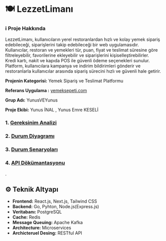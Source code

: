 # 🍽️ LezzetLimanı

### ℹ️ Proje Hakkında

LezzetLimanı, kullanıcıların yerel restoranlardan hızlı ve kolay yemek sipariş edebileceği, siparişlerini takip edebileceği bir web uygulamasıdır. Kullanıcılar, restoran ve yemekleri tür, puan, fiyat ve teslimat süresine göre filtreleyebilir, favorilerine ekleyebilir ve siparişlerini kişiselleştirebilirler.  
Kredi kartı, nakit ve kapıda POS ile güvenli ödeme seçenekleri sunulur. Platform, kullanıcılara kampanya ve indirim bildirimleri gönderir ve restoranlarla kullanıcılar arasında sipariş sürecini hızlı ve güvenli hale getirir.

**Projenin Kategorisi:** Yemek Sipariş ve Teslimat Platformu

**Referans Uygulama :** [yemeksepeti.com](https://www.yemeksepeti.com/restaurants/new?lng=30.58243047530587&lat=37.80179700249864&vertical=restaurants)

**Grup Adı:** YunusVEYunus

**Proje Ekibi:** Yunus İNAL , Yunus Emre KESELİ

### 1. [Gereksinim Analizi](/docs/GereksinimAnalizi/GereksinimAnalizi.md)

### 2. [Durum Diyagramı](/docs/Durum-Diyagrami.md)

### 3. [Durum Senaryoları](./docs/Durum-Senaryolari.md)

### 4. [API Dökümantasyonu](/docs/api/index.md)

.

## ⚙️ Teknik Altyapı

- **Frontend:** React.js, Next.js, Tailwind CSS
- **Backend:** Go, Pyhton, Node.js(Express.js)
- **Veritabanı:** PostgreSQL
- **Cache:** Redis
- **Message Queuing:** Apache Kafka
- **Architecture:** Microservices
- **Archicteruel Desing:** RESTful API
